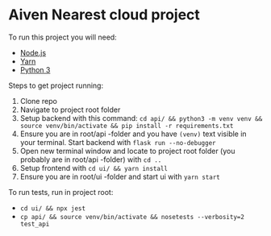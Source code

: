 # Aiven Nearest cloud project

To run this project you will need:

- [Node.js](https://nodejs.org/en/)
- [Yarn](https://yarnpkg.com/)
- [Python 3](https://www.python.org/)

Steps to get project running:

1. Clone repo
2. Navigate to project root folder
3. Setup backend with this command:
   `cd api/ && python3 -m venv venv && source venv/bin/activate && pip install -r requirements.txt`
4. Ensure you are in root/api -folder and you have `(venv)` text visible in your terminal. Start backend with `flask run --no-debugger`
5. Open new terminal window and locate to project root folder (you probably are in root/api -folder) with `cd ..`
6. Setup frontend with `cd ui/ && yarn install`
7. Ensure you are in root/ui -folder and start ui with `yarn start`

To run tests, run in project root:

- `cd ui/ && npx jest`
- `cp api/ && source venv/bin/activate && nosetests --verbosity=2 test_api`

